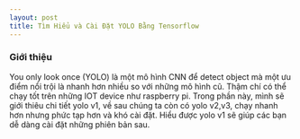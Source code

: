 ```yaml
---
layout: post
title: Tìm Hiểu và Cài Đặt YOLO Bằng Tensorflow 
---
```


### Giới thiệu

You only look once (YOLO) là một mô hình CNN để detect object mà một ưu điểm nổi trội là nhanh hơn nhiều so với những mô hình cũ. Thậm chí có thể chạy tốt trên những IOT device như raspberry pi. Trong phần này, mình sẽ giới thiêu chi tiết yolo v1, về sau chúng ta còn có yolo v2,v3, chạy nhanh hơn nhưng phức tạp hơn và khó cài đặt. Hiểu được yolo v1 sẽ giúp các bạn dễ dàng cài đặt những phiên bản sau.
